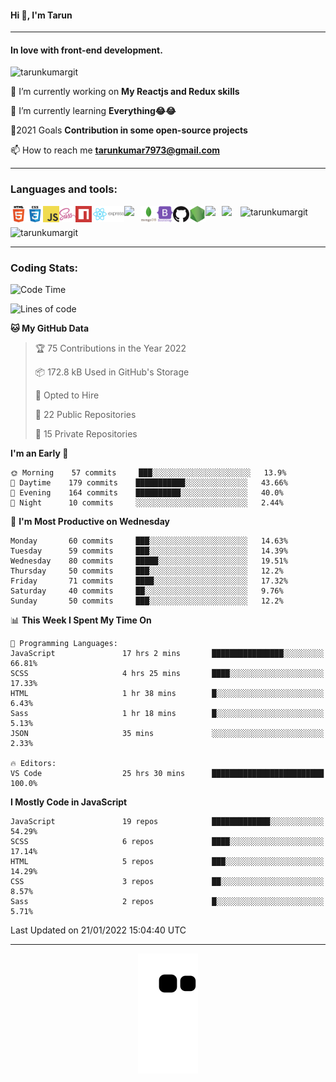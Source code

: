 <h4>Hi 👋, I'm Tarun</h4>
<hr />
<h4 align="left">In love with front-end development.</h4>

<p><img src="https://komarev.com/ghpvc/?username=tarunkumargit&label=Profile%20views&color=0e75b6&style=flat" alt="tarunkumargit" /> </p>


🔭 I’m currently working on **My Reactjs and Redux skills** 

🌱 I’m currently learning **Everything😂😂**

🤝2021 Goals **Contribution in some open-source projects**

📫 How to reach me **tarunkumar7973@gmail.com**
<hr />

### Languages and tools:

 <img align="left" width="26px" src="https://raw.githubusercontent.com/github/explore/80688e429a7d4ef2fca1e82350fe8e3517d3494d/topics/html/html.png" />
 <img align="left" width="26px" src="https://raw.githubusercontent.com/github/explore/80688e429a7d4ef2fca1e82350fe8e3517d3494d/topics/css/css.png" />
 <img align="left" width="26px" src="https://raw.githubusercontent.com/github/explore/80688e429a7d4ef2fca1e82350fe8e3517d3494d/topics/javascript/javascript.png" />
 <img align="left" width="26px" src="https://raw.githubusercontent.com/github/explore/80688e429a7d4ef2fca1e82350fe8e3517d3494d/topics/sass/sass.png" />
 <img align="left" width="26px" src="https://raw.githubusercontent.com/github/explore/80688e429a7d4ef2fca1e82350fe8e3517d3494d/topics/npm/npm.png" />
 <img align="left" width="26px" src="https://raw.githubusercontent.com/github/explore/80688e429a7d4ef2fca1e82350fe8e3517d3494d/topics/react/react.png" />
 <img align="left" width="26px" src="https://raw.githubusercontent.com/devicons/devicon/master/icons/express/express-original-wordmark.svg"/>
 <img align="left" width="26px" src="https://www.vectorlogo.zone/logos/figma/figma-icon.svg"/>
 <img align="left" width="26px" src="https://raw.githubusercontent.com/devicons/devicon/master/icons/mongodb/mongodb-original-wordmark.svg"/>
 <img align="left" width="26px" src="https://raw.githubusercontent.com/devicons/devicon/master/icons/bootstrap/bootstrap-plain-wordmark.svg" />
 <img align="left" width="26px" src="https://raw.githubusercontent.com/github/explore/78df643247d429f6cc873026c0622819ad797942/topics/github/github.png" />
 <img align="left" width="26px" src="https://raw.githubusercontent.com/github/explore/80688e429a7d4ef2fca1e82350fe8e3517d3494d/topics/nodejs/nodejs.png" />
 <img align="left" width="26px" src="https://download.blender.org/branding/community/blender_community_badge_white.svg" />
 <img align="left" width="26px" src="https://www.vectorlogo.zone/logos/tailwindcss/tailwindcss-icon.svg"/>

<p>&nbsp;<img align="center" src="https://github-readme-stats.vercel.app/api?username=tarunkumargit&show_icons=true&theme=react" alt="tarunkumargit" /></p>

<p><img align="center" src="https://github-readme-streak-stats.herokuapp.com/?user=tarunkumargit&show_icons=true&theme=react" alt="tarunkumargit" /></p> 

<hr>

### Coding Stats:

<!--START_SECTION:waka-->
![Code Time](http://img.shields.io/badge/Code%20Time-441%20hrs%209%20mins-blue)

![Lines of code](https://img.shields.io/badge/From%20Hello%20World%20I%27ve%20Written-754%20Thousand%20lines%20of%20code-blue)

**🐱 My GitHub Data** 

> 🏆 75 Contributions in the Year 2022
 > 
> 📦 172.8 kB Used in GitHub's Storage 
 > 
> 💼 Opted to Hire
 > 
> 📜 22 Public Repositories 
 > 
> 🔑 15 Private Repositories  
 > 
**I'm an Early 🐤** 

```text
🌞 Morning    57 commits     ███░░░░░░░░░░░░░░░░░░░░░░   13.9% 
🌆 Daytime    179 commits    ███████████░░░░░░░░░░░░░░   43.66% 
🌃 Evening    164 commits    ██████████░░░░░░░░░░░░░░░   40.0% 
🌙 Night      10 commits     ░░░░░░░░░░░░░░░░░░░░░░░░░   2.44%

```
📅 **I'm Most Productive on Wednesday** 

```text
Monday       60 commits     ███░░░░░░░░░░░░░░░░░░░░░░   14.63% 
Tuesday      59 commits     ███░░░░░░░░░░░░░░░░░░░░░░   14.39% 
Wednesday    80 commits     █████░░░░░░░░░░░░░░░░░░░░   19.51% 
Thursday     50 commits     ███░░░░░░░░░░░░░░░░░░░░░░   12.2% 
Friday       71 commits     ████░░░░░░░░░░░░░░░░░░░░░   17.32% 
Saturday     40 commits     ██░░░░░░░░░░░░░░░░░░░░░░░   9.76% 
Sunday       50 commits     ███░░░░░░░░░░░░░░░░░░░░░░   12.2%

```


📊 **This Week I Spent My Time On** 

```text
💬 Programming Languages: 
JavaScript               17 hrs 2 mins       ████████████████░░░░░░░░░   66.81% 
SCSS                     4 hrs 25 mins       ████░░░░░░░░░░░░░░░░░░░░░   17.33% 
HTML                     1 hr 38 mins        █░░░░░░░░░░░░░░░░░░░░░░░░   6.43% 
Sass                     1 hr 18 mins        █░░░░░░░░░░░░░░░░░░░░░░░░   5.13% 
JSON                     35 mins             ░░░░░░░░░░░░░░░░░░░░░░░░░   2.33%

🔥 Editors: 
VS Code                  25 hrs 30 mins      █████████████████████████   100.0%

```

**I Mostly Code in JavaScript** 

```text
JavaScript               19 repos            █████████████░░░░░░░░░░░░   54.29% 
SCSS                     6 repos             ████░░░░░░░░░░░░░░░░░░░░░   17.14% 
HTML                     5 repos             ███░░░░░░░░░░░░░░░░░░░░░░   14.29% 
CSS                      3 repos             ██░░░░░░░░░░░░░░░░░░░░░░░   8.57% 
Sass                     2 repos             █░░░░░░░░░░░░░░░░░░░░░░░░   5.71%

```



 Last Updated on 21/01/2022 15:04:40 UTC
<!--END_SECTION:waka-->

<hr>
<p align="center">
  <img src="https://github.com/tarunkumargit/tarunkumargit/raw/output/github-contribution-grid-snake.svg" alt="snake"></center>
</p>
